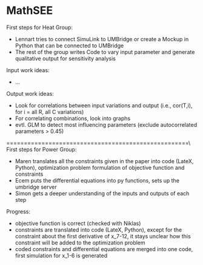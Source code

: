 # MathSEE

First steps for Heat Group:
- Lennart tries to connect SimuLink to UMBridge or create a Mockup in Python that can be connected to UMBridge
- The rest of the group writes Code to vary input parameter and generate qualitative output for sensitivity analysis

Input work ideas:
- ...

Output work ideas:
- Look for correlations between input variations and output (i.e., cor(T,i), for i = all R, all C variations)
- For correlating combinations, look into graphs
- evtl. GLM to detect most influencing parameters (exclude autocorrelated parameters > 0.45)

====================================================\\
First steps for Power Group:
- Maren translates all the constraints given in the paper into code (LateX, Python), optimization problem formulation of objective function and constraints
- Ecem puts the differential equations into py functions, sets up the umbridge server
- Simon gets a deeper understanding of the inputs and outputs of each step

Progress: 
- objective function is correct (checked with Niklas)
- constraints are translated into code (LateX, Python), except for the constraint about the first derivative of x_7-12, it stays unclear how this constraint will be added to the optimization problem
- coded constraints and differential equations are merged into one code, first simulation for x_1-6 is generated 

